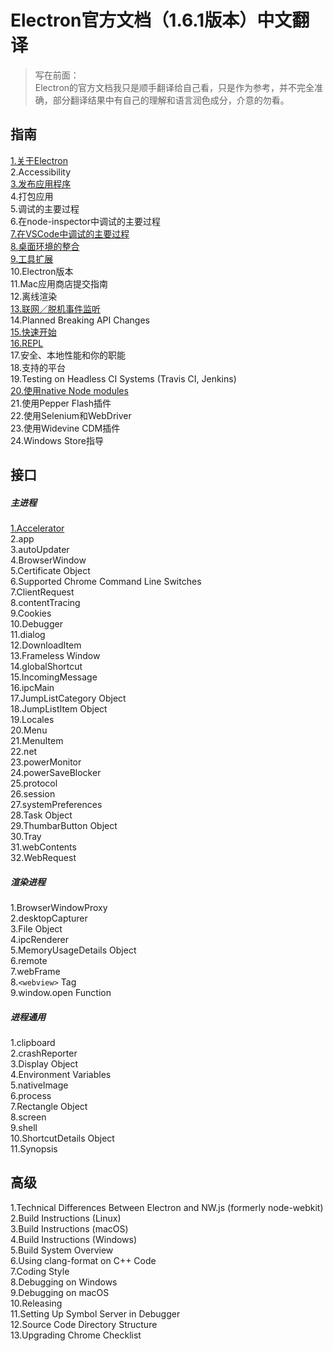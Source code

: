 # Electron官方文档（1.6.1版本）中文翻译

> 写在前面：  
> Electron的官方文档我只是顺手翻译给自己看，只是作为参考，并不完全准确，部分翻译结果中有自己的理解和语言润色成分，介意的勿看。

## 指南

[1.关于Electron](/chapter1/section1.html)  
2.Accessibility  
[3.发布应用程序](http://www.jianshu.com/p/ed46ada99ad0)  
4.打包应用  
5.调试的主要过程  
6.在node-inspector中调试的主要过程  
[7.在VSCode中调试的主要过程](http://www.jianshu.com/p/b8064292e4ee)  
[8.桌面环境的整合](http://www.jianshu.com/p/2f90bfa5973d)  
[9.工具扩展](http://www.jianshu.com/p/affa9aa91b65)  
10.Electron版本  
11.Mac应用商店提交指南  
12.离线渲染  
[13.联网／脱机事件监听](http://www.jianshu.com/p/d8e9c2751188)  
14.Planned Breaking API Changes  
[15.快速开始](http://www.jianshu.com/p/eed0635df712)  
[16.REPL](http://www.jianshu.com/p/f7e8f8355fe7)  
17.安全、本地性能和你的职能  
18.支持的平台  
19.Testing on Headless CI Systems \(Travis CI, Jenkins\)  
[20.使用native Node modules](http://www.jianshu.com/p/f13485ac9472)  
21.使用Pepper Flash插件  
22.使用Selenium和WebDriver  
23.使用Widevine CDM插件  
24.Windows Store指导

## 接口

##### 主进程

[1.Accelerator](http://www.jianshu.com/p/a11c7969eed2)  
2.app  
3.autoUpdater  
4.BrowserWindow  
5.Certificate Object  
6.Supported Chrome Command Line Switches  
7.ClientRequest  
8.contentTracing  
9.Cookies  
10.Debugger  
11.dialog  
12.DownloadItem  
13.Frameless Window  
14.globalShortcut  
15.IncomingMessage  
16.ipcMain  
17.JumpListCategory Object  
18.JumpListItem Object  
19.Locales  
20.Menu  
21.MenuItem  
22.net  
23.powerMonitor  
24.powerSaveBlocker  
25.protocol  
26.session  
27.systemPreferences  
28.Task Object  
29.ThumbarButton Object  
30.Tray  
31.webContents  
32.WebRequest

##### 渲染进程

1.BrowserWindowProxy  
2.desktopCapturer  
3.File Object  
4.ipcRenderer  
5.MemoryUsageDetails Object  
6.remote  
7.webFrame  
8.`<webview>` Tag  
9.window.open Function

##### 进程通用

1.clipboard  
2.crashReporter  
3.Display Object  
4.Environment Variables  
5.nativeImage  
6.process  
7.Rectangle Object  
8.screen  
9.shell  
10.ShortcutDetails Object  
11.Synopsis

## 高级

1.Technical Differences Between Electron and NW.js \(formerly node-webkit\)  
2.Build Instructions \(Linux\)  
3.Build Instructions \(macOS\)  
4.Build Instructions \(Windows\)  
5.Build System Overview  
6.Using clang-format on C++ Code  
7.Coding Style  
8.Debugging on Windows  
9.Debugging on macOS  
10.Releasing  
11.Setting Up Symbol Server in Debugger  
12.Source Code Directory Structure  
13.Upgrading Chrome Checklist

